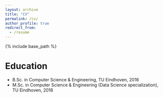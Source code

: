 ```yaml
---
layout: archive
title: "CV"
permalink: /cv/
author_profile: true
redirect_from:
  - /resume
---
```


{% include base_path %}

Education
======
* B.Sc. in Computer Science & Engineering, TU Eindhoven, 2016
* M.Sc. in Computer Science & Engineering (Data Science specialization), TU Eindhoven, 2018

<!--Work experience-->
<!--======-->
<!--* Summer 2015: Research Assistant-->
<!--  * Github University-->
<!--  * Duties included: Tagging issues-->
<!--  * Supervisor: Professor Git-->

<!--* Fall 2015: Research Assistant-->
<!--  * Github University-->
<!--  * Duties included: Merging pull requests-->
<!--  * Supervisor: Professor Hub-->
<!--  -->
<!--Skills-->
<!--======-->
<!--* Skill 1-->
<!--* Skill 2-->
<!--  * Sub-skill 2.1-->
<!--  * Sub-skill 2.2-->
<!--  * Sub-skill 2.3-->
<!--* Skill 3-->

<!--Publications-->
<!--======-->
<!--  <ul>{% for post in site.publications %}-->
<!--    {% include archive-single-cv.html %}-->
<!--  {% endfor %}</ul>-->
  
<!--Service and leadership-->
<!--======-->
<!--* Currently signed in to 43 different slack teams-->
